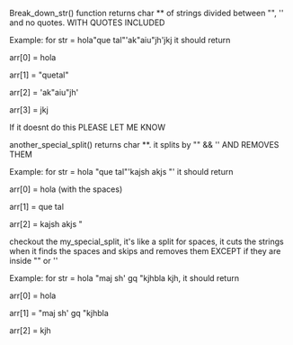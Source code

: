 Break_down_str() function returns char ** of strings divided between "", '' and no quotes. WITH QUOTES INCLUDED

Example: for str = hola"que tal"'ak"aiu"jh'jkj it should return 

arr[0] = hola

arr[1] = "quetal"

arr[2] = 'ak"aiu"jh'

arr[3] = jkj

If it doesnt do this PLEASE LET ME KNOW

another_special_split() returns char **. it splits by  "" && '' AND REMOVES THEM

Example: for str = hola   "que  tal"'kajsh akjs "' it should return

arr[0] = hola  (with the spaces)

arr[1] = que tal

arr[2] = kajsh akjs "

checkout the my_special_split, it's like a split for spaces, it cuts the strings when it finds the spaces and skips and removes them EXCEPT if they are inside "" or ''

Example: for str =  hola "maj sh'  gq "kjhbla kjh, it should return 

arr[0] = hola

arr[1] = "maj sh'  gq "kjhbla

arr[2] = kjh
